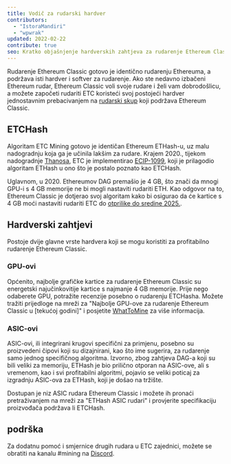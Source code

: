 ```yaml
---
title: Vodič za rudarski hardver
contributors:
  - "IstoraMandiri"
  - "wpwrak"
updated: 2022-02-22
contribute: true
seo: Kratko objašnjenje hardverskih zahtjeva za rudarenje Ethereum Classic, koji pokriva ETHash u odnosu na ETCHash, SHA3, GPU-ove i ASIC-ove.
---
```


Rudarenje Ethereum Classic gotovo je identično rudarenju Ethereuma, a podržava isti hardver i softver za rudarenje. Ako ste nedavno izbačeni Ethereum rudar, Ethereum Classic voli svoje rudare i želi vam dobrodošlicu, a možete započeti rudariti ETC koristeći svoj postojeći hardver jednostavnim prebacivanjem na [rudarski skup](/mining/pools) koji podržava Ethereum Classic.

## ETCHash

Algoritam ETC Mining gotovo je identičan Ethereum ETHash-u, uz malu nadogradnju koja ga je učinila lakšim za rudare. Krajem 2020., tijekom nadogradnje [Thanosa](/blog/2020-11-27-thanos-hard-fork-upgrade), ETC je implementirao [ECIP-1099](https://ecips.ethereumclassic.org/ECIPs/ecip-1099), koji je prilagodio algoritam ETHash u ono što je postalo poznato kao ETCHash.

Uglavnom, u 2020. Ethereumov DAG premašio je 4 GB, što znači da mnogi GPU-i s 4 GB memorije ne bi mogli nastaviti rudariti ETH. Kao odgovor na to, Ethereum Classic je dotjerao svoj algoritam kako bi osigurao da će kartice s 4 GB moći nastaviti rudariti ETC do [otprilike do sredine 2025.](https://minerstat.com/dag-size-calculator).

## Hardverski zahtjevi

Postoje dvije glavne vrste hardvera koji se mogu koristiti za profitabilno rudarenje Ethereum Classic.

### GPU-ovi

Općenito, najbolje grafičke kartice za rudarenje Ethereum Classic su energetski najučinkovitije kartice s najmanje 4 GB memorije. Prije nego odaberete GPU, potražite recenzije posebno o rudarenju ETCHasha. Možete tražiti prijedloge na mreži za "Najbolje GPU-ove za rudarenje Ethereum Classic u [tekućoj godini]" i posjetite [WhatToMine](https://whattomine.com/coins?e4g=true) za više informacija.

### ASIC-ovi

ASIC-ovi, ili integrirani krugovi specifični za primjenu, posebno su proizvedeni čipovi koji su dizajnirani, kao što ime sugerira, za rudarenje samo jednog specifičnog algoritma. Izvorno, zbog zahtjeva DAG-a koji su bili veliki za memoriju, ETHash je bio prilično otporan na ASIC-ove, ali s vremenom, kao i svi profitabilni algoritmi, pojavio se veliki poticaj za izgradnju ASIC-ova za ETHash, koji je došao na tržište.

Dostupan je niz ASIC rudara Ethereum Classic i možete ih pronaći pretraživanjem na mreži za "ETHash ASIC rudari" i provjerite specifikaciju proizvođača podržava li ETCHash.

## podrška

Za dodatnu pomoć i smjernice drugih rudara u ETC zajednici, možete se obratiti na kanalu #mining na [Discord](https://ethereumclassic.org/discord).
